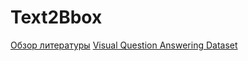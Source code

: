 # Text2Bbox

[Обзор литературы](https://puzzling-sunday-0cc.notion.site/71a7b645c6484a56a41c5b9a21291c64)
[Visual Question Answering Dataset](https://zenodo.org/record/7113781#.Y5yEfNJBzjs)
